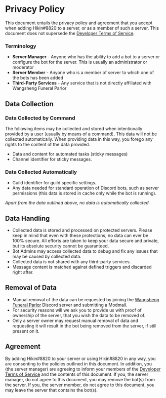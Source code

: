 # Privacy Policy
This document entails the privacy policy and agreement that you accept when adding Hikin#8820 to a server, or as a member of such a server. This document does not supersede the [Developer Terms of Service](https://discordapp.com/developers/docs/legal).

### Terminology
* **Server Manager** - Anyone who has the ability to add a bot to a server or configure the bot for the server. This is usually an administrator or moderator
* **Server Member** - Anyone who is a member of server to which one of the bots has been added
* **Third-Party Services** - Any service that is not directly affiliated with Wangsheng Funeral Parlor


## Data Collection

### Data Collected by Command
The following items may be collected and stored when intentionally provided by a user (usually by means of a command). This data will not be collected automatically. When providing data in this way, you forego any rights to the content of the data provided.
* Data and content for automated tasks (sticky messages)
* Channel identifier for sticky messages.


### Data Collected Automatically
* Guild identifier for guild specific settings.
* Any data needed for standard operation of Discord bots, such as server permissions (this data is stored in cache only while the bot is running).

*Apart from the data outlined above, no data is automatically collected.*


## Data Handling
* Collected data is stored and processed on protected servers. Please keep in mind that even with these protections, no data can ever be 100% secure. All efforts are taken to keep your data secure and private, but its absolute security cannot be guaranteed. 
* Bot Admins may access collected data to debug and fix any issues that may be caused by collected data.
* Collected data is not shared with any third-party services.
* Message content is matched against defined triggers and discarded right after.


## Removal of Data
* Manual removal of the data can be requested by joining the [Wangsheng Funeral Parlor](http://discord.gg/hutao) Discord server and submitting a Modmail.
* For security reasons will we ask you to provide us with proof of ownership of the server, that you wish the data to be removed of.
* Only a server owner may request manual removal of data and requesting it will result in the bot being removed from the server, if still present on it.


## Agreement
By adding Hikin#8820 to your server or using Hikin#8820 in any way, you are consenting to the policies outlined in this document. In addition, you (the server manager) are agreeing to inform your members of the [Developer Terms of Service](https://discordapp.com/developers/docs/legal) and the contents of this document. If you, the server manager, do not agree to this document, you may remove the bot(s) from the server. If you, the server member, do not agree to this document, you may leave the server that contains the bot(s). 
